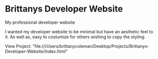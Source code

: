 # Brittanys Developer Website
 My professional developer website 
 
 I wanted my developer website to be minimal but have an aesthetic feel to it. As well as, easy to costumize for others wishing to copy the styling. 
 
View Project: "file:///Users/brittanycoleman/Desktop/Projects/Brittanys-Developer-Website/Index.html"

